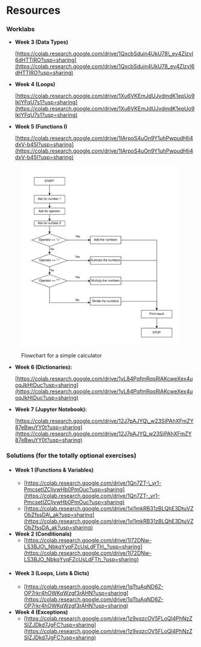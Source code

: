 # Resources

### Worklabs

*   **Week 3 (Data Types)**

    [https://colab.research.google.com/drive/1QxcbSduin4UkU78\_ev4ZlzyI6dHTTlRO?usp=sharing](https://colab.research.google.com/drive/1QxcbSduin4UkU78_ev4ZlzyI6dHTTlRO?usp=sharing)
*   **Week 4 (Loops)**

    [https://colab.research.google.com/drive/1Xu6VKEmJdUJvdmdK1epUo9lkIYFqU7s1?usp=sharing](https://colab.research.google.com/drive/1Xu6VKEmJdUJvdmdK1epUo9lkIYFqU7s1?usp=sharing)
*   **Week 5 (Functions I)**

    [https://colab.research.google.com/drive/1IArpoS4uOn9Y1uhPwpudHIi4dxV-b45I?usp=sharing](https://colab.research.google.com/drive/1IArpoS4uOn9Y1uhPwpudHIi4dxV-b45I?usp=sharing)

<figure><img src="../../.gitbook/assets/Calculator Flowchart.svg" alt=""><figcaption><p>Flowchart for a simple calculator</p></figcaption></figure>

*   **Week 6 (Dictionaries):**

    [https://colab.research.google.com/drive/1yL84PqfmRqsRlAKcweXex4uoqJkHtDuc?usp=sharing](https://colab.research.google.com/drive/1yL84PqfmRqsRlAKcweXex4uoqJkHtDuc?usp=sharing)
*   **Week 7 (Jupyter Notebook):**

    [https://colab.research.google.com/drive/12J7pAJYQ\_w23SiPAhXFmZY87eBwuYY0t?usp=sharing](https://colab.research.google.com/drive/12J7pAJYQ_w23SiPAhXFmZY87eBwuYY0t?usp=sharing)



### Solutions (for the totally optional exercises)

* #### Week 1 (Functions & Variables)
  * [https://colab.research.google.com/drive/1Qn7ZT-\_yr1-PmcsetIZCljvwHb0PmOuc?usp=sharing](https://colab.research.google.com/drive/1Qn7ZT-_yr1-PmcsetIZCljvwHb0PmOuc?usp=sharing)
  * [https://colab.research.google.com/drive/1xl1mkRB31zBLQhE3DtuVZObZfssDA\_ak?usp=sharing](https://colab.research.google.com/drive/1xl1mkRB31zBLQhE3DtuVZObZfssDA_ak?usp=sharing)
* **Week 2 (Conditionals)**
  * [https://colab.research.google.com/drive/1I72DNw-LS3BJO\_NbkqYyqFZcUsLdFTh\_?usp=sharing](https://colab.research.google.com/drive/1I72DNw-LS3BJO_NbkqYyqFZcUsLdFTh_?usp=sharing)
* #### Week 3 (Loops, Lists & Dicts)
  * [https://colab.research.google.com/drive/1qTtuAqND6Z-OP7rkr4hOWKqWzgf3rAHN?usp=sharing](https://colab.research.google.com/drive/1qTtuAqND6Z-OP7rkr4hOWKqWzgf3rAHN?usp=sharing)
* **Week 4 (Exceptions)**
  * [https://colab.research.google.com/drive/1z9xqzcOV5FLoQl4PhNzZSIZJDkd7JgFC?usp=sharing](https://colab.research.google.com/drive/1z9xqzcOV5FLoQl4PhNzZSIZJDkd7JgFC?usp=sharing)
